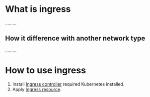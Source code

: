 # What is ingress

.........

## How it difference with another network type

.........

# How to use ingress

1. Install [Ingress controller](ingress-controller.yaml) required Kubernetes installed.
2. Apply [Ingress resource](ingress-resource.yaml).
